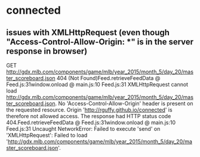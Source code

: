 # connected

## issues with XMLHttpRequest (even though "Access-Control-Allow-Origin: *" is in the server response in browser)
GET http://gdx.mlb.com/components/game/mlb/year_2015/month_5/day_20/master_scoreboard.json 404 (Not Found)Feed.retrieveFeedData @ Feed.js:31window.onload @ main.js:10
Feed.js:31 XMLHttpRequest cannot load http://gdx.mlb.com/components/game/mlb/year_2015/month_5/day_20/master_scoreboard.json. No 'Access-Control-Allow-Origin' header is present on the requested resource. Origin 'http://rguffy.github.io/connected' is therefore not allowed access. The response had HTTP status code 404.Feed.retrieveFeedData @ Feed.js:31window.onload @ main.js:10
Feed.js:31 Uncaught NetworkError: Failed to execute 'send' on 'XMLHttpRequest': Failed to load 'http://gdx.mlb.com/components/game/mlb/year_2015/month_5/day_20/master_scoreboard.json'.

